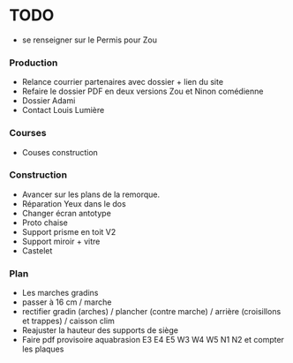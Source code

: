 # TODO

- se renseigner sur le Permis pour Zou

### Production

- Relance courrier partenaires avec dossier + lien du site
- Refaire le dossier PDF en deux versions Zou et Ninon comédienne
- Dossier Adami
- Contact Louis Lumière

### Courses

- Couses construction

### Construction

- Avancer sur les plans de la remorque.
- Réparation Yeux dans le dos
- Changer écran antotype
- Proto chaise
- Support prisme en toit V2
- Support miroir + vitre
- Castelet

### Plan

- Les marches gradins
- passer à 16 cm / marche
- rectifier gradin (arches) / plancher (contre marche) / arrière (croisillons et trappes) / caisson clim
- Reajuster la hauteur des supports de siège
- Faire pdf provisoire aquabrasion E3 E4 E5 W3 W4 W5 N1 N2 et compter les plaques 
